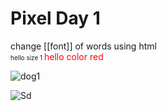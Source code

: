 
# Pixel Day 1

change [[font]] of words using html<br/>
<font size='1'> hello size 1 </font>
<font color='red'>hello color red</font>
  
![dog1](https://user-images.githubusercontent.com/123052690/217279288-7b23465a-45f9-4209-9540-968a09bc9603.gif)

![Sd](https://user-images.githubusercontent.com/123052690/217279350-12393664-61e0-47e3-9728-0e868986cde3.gif)

